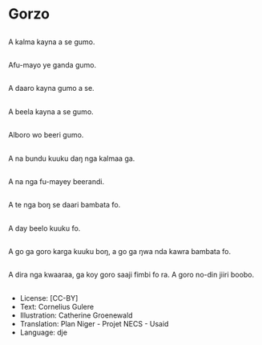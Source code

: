 # Gorzo

##
A kalma kayna a se gumo.

##
Afu-mayo ye ganda gumo.

##
A daaro kayna gumo a se.

##
A beela kayna a se gumo.

##
Alboro wo beeri gumo.

##
A na bundu kuuku daŋ nga kalmaa ga.

##
A na nga fu-mayey beerandi.

##
A te nga boŋ se daari bambata fo.

##
A day beelo kuuku fo.

##
A go ga goro karga kuuku boŋ, a go ga ŋwa nda kawra bambata fo.

##
A dira nga kwaaraa, ga koy goro saaji fimbi fo ra. A goro no-din jiiri boobo.

##
* License: [CC-BY]
* Text: Cornelius Gulere
* Illustration: Catherine Groenewald
* Translation: Plan Niger - Projet NECS - Usaid
* Language: dje
